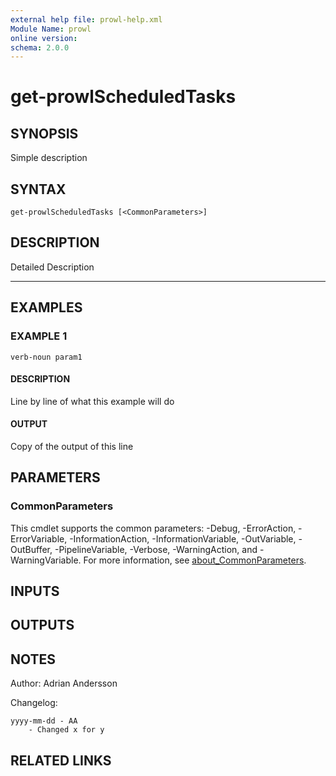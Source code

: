```yaml
---
external help file: prowl-help.xml
Module Name: prowl
online version:
schema: 2.0.0
---
```


# get-prowlScheduledTasks

## SYNOPSIS
Simple description

## SYNTAX

```
get-prowlScheduledTasks [<CommonParameters>]
```

## DESCRIPTION
Detailed Description

------------

## EXAMPLES

### EXAMPLE 1
```
verb-noun param1
```

#### DESCRIPTION
Line by line of what this example will do


#### OUTPUT
Copy of the output of this line

## PARAMETERS

### CommonParameters
This cmdlet supports the common parameters: -Debug, -ErrorAction, -ErrorVariable, -InformationAction, -InformationVariable, -OutVariable, -OutBuffer, -PipelineVariable, -Verbose, -WarningAction, and -WarningVariable. For more information, see [about_CommonParameters](http://go.microsoft.com/fwlink/?LinkID=113216).

## INPUTS

## OUTPUTS

## NOTES
Author: Adrian Andersson


Changelog:

    yyyy-mm-dd - AA
        - Changed x for y

## RELATED LINKS
